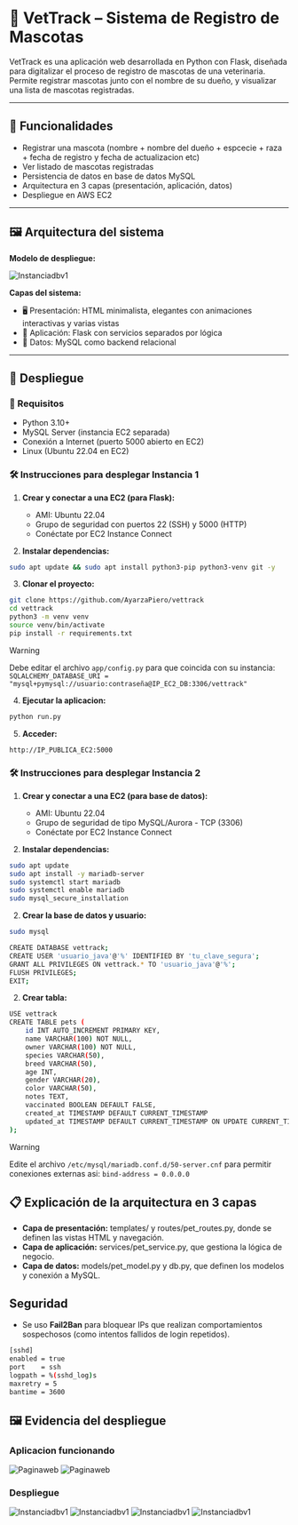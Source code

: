 # 🐾 VetTrack – Sistema de Registro de Mascotas

VetTrack es una aplicación web desarrollada en Python con Flask, diseñada para digitalizar el proceso de registro de mascotas de una veterinaria. Permite registrar mascotas junto con el nombre de su dueño, y visualizar una lista de mascotas registradas.

---

## 📌 Funcionalidades

- Registrar una mascota (nombre + nombre del dueño + espcecie + raza + fecha de registro y fecha de actualizacion etc)
- Ver listado de mascotas registradas
- Persistencia de datos en base de datos MySQL
- Arquitectura en 3 capas (presentación, aplicación, datos)
- Despliegue en AWS EC2

---

## 🖼️ Arquitectura del sistema

**Modelo de despliegue:**

![Instanciadbv1](https://github.com/AyarzaPiero/VetTrack/blob/main/assets/diagrama.png)

**Capas del sistema:**
- 🖥️ Presentación: HTML minimalista, elegantes con animaciones interactivas y varias vistas
- 🧠 Aplicación: Flask con servicios separados por lógica
- 💾 Datos: MySQL como backend relacional

---

## 🚀 Despliegue

### 🔧 Requisitos

- Python 3.10+
- MySQL Server (instancia EC2 separada)
- Conexión a Internet (puerto 5000 abierto en EC2)
- Linux (Ubuntu 22.04 en EC2)

### 🛠️ Instrucciones para desplegar Instancia 1

1. **Crear y conectar a una EC2 (para Flask):**
   - AMI: Ubuntu 22.04
   - Grupo de seguridad con puertos 22 (SSH) y 5000 (HTTP)
   - Conéctate por EC2 Instance Connect

2. **Instalar dependencias:**

```bash
sudo apt update && sudo apt install python3-pip python3-venv git -y
```

3. **Clonar el proyecto:**
```bash
git clone https://github.com/AyarzaPiero/vettrack
cd vettrack
python3 -m venv venv
source venv/bin/activate
pip install -r requirements.txt
```

> [!WARNING]
> Debe editar el archivo ```app/config.py``` para que coincida con su instancia: ```SQLALCHEMY_DATABASE_URI = "mysql+pymysql://usuario:contraseña@IP_EC2_DB:3306/vettrack"```

4. **Ejecutar la aplicacion:**
```bash
python run.py
```
5. **Acceder:**
```bash
http://IP_PUBLICA_EC2:5000
```

### 🛠️ Instrucciones para desplegar Instancia 2

1. **Crear y conectar a una EC2 (para base de datos):**
   - AMI: Ubuntu 22.04
   - Grupo de seguridad de tipo MySQL/Aurora - TCP (3306)
   - Conéctate por EC2 Instance Connect

2. **Instalar dependencias:**
```bash
sudo apt update
sudo apt install -y mariadb-server
sudo systemctl start mariadb
sudo systemctl enable mariadb
sudo mysql_secure_installation
```

2. **Crear la base de datos y usuario:**
```bash
sudo mysql
```

```bash
CREATE DATABASE vettrack;
CREATE USER 'usuario_java'@'%' IDENTIFIED BY 'tu_clave_segura';
GRANT ALL PRIVILEGES ON vettrack.* TO 'usuario_java'@'%';
FLUSH PRIVILEGES;
EXIT;
```

2. **Crear tabla:**
```bash
USE vettrack
CREATE TABLE pets (
    id INT AUTO_INCREMENT PRIMARY KEY,
    name VARCHAR(100) NOT NULL,
    owner VARCHAR(100) NOT NULL,
    species VARCHAR(50),
    breed VARCHAR(50),
    age INT,
    gender VARCHAR(20),
    color VARCHAR(50),
    notes TEXT,
    vaccinated BOOLEAN DEFAULT FALSE,
    created_at TIMESTAMP DEFAULT CURRENT_TIMESTAMP
    updated_at TIMESTAMP DEFAULT CURRENT_TIMESTAMP ON UPDATE CURRENT_TIMESTAMP;
);
```

> [!WARNING]
> Edite el archivo ```/etc/mysql/mariadb.conf.d/50-server.cnf``` para permitir conexiones externas asi: ```bind-address = 0.0.0.0```

## 📋 Explicación de la arquitectura en 3 capas

- **Capa de presentación:** templates/ y routes/pet_routes.py, donde se definen las vistas HTML y navegación.
- **Capa de aplicación:** services/pet_service.py, que gestiona la lógica de negocio.
- **Capa de datos:** models/pet_model.py y db.py, que definen los modelos y conexión a MySQL.

## Seguridad

- Se uso **Fail2Ban** para bloquear IPs que realizan comportamientos sospechosos (como intentos fallidos de login repetidos).

```bash
[sshd]
enabled = true
port    = ssh
logpath = %(sshd_log)s
maxretry = 5
bantime = 3600
```

## 🖼️ Evidencia del despliegue
### Aplicacion funcionando
![Paginaweb](https://github.com/AyarzaPiero/VetTrack/blob/main/assets/paginafuncionando.png)
![Paginaweb](https://raw.githubusercontent.com/AyarzaPiero/VetTrack/refs/heads/main/assets/e2.png)

### Despliegue
![Instanciadbv1](https://github.com/AyarzaPiero/VetTrack/blob/main/assets/e3.png)
![Instanciadbv1](https://github.com/AyarzaPiero/VetTrack/blob/main/assets/e4.png)
![Instanciadbv1](https://github.com/AyarzaPiero/VetTrack/blob/main/assets/instanciapython.png)
![Instanciadbv1](https://github.com/AyarzaPiero/VetTrack/blob/main/assets/instanciabasededatos.png)
